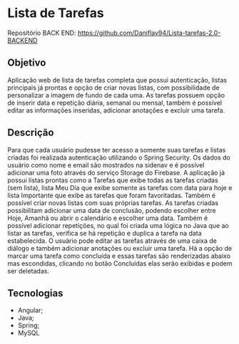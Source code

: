 # Lista de Tarefas

Repositório BACK END: https://github.com/Daniflav94/Lista-tarefas-2.0-BACKEND

## Objetivo

Aplicação web de lista de tarefas completa que possui autenticação, listas principais já prontas e opção de criar novas listas, com possibilidade de personalizar a imagem de fundo de cada uma. As tarefas possuem opção de inserir data e repetição diária, semanal ou mensal, também é possível editar as informações inseridas, adicionar anotações e excluir uma tarefa.

## Descrição

Para que cada usuário pudesse ter acesso a somente suas tarefas e listas criadas foi realizada autenticação utilizando o Spring Security. Os dados do usuário como nome e email são mostrados na sidenav e é possível adicionar uma foto através do serviço Storage do Firebase. A aplicação já possui listas prontas como a Tarefas que exibe todas as tarefas criadas (sem lista), lista Meu Dia que exibe somente as tarefas com data para hoje e lista Importante que exibe as tarefas que foram favoritadas. Também é possível criar novas listas com suas próprias tarefas. As tarefas criadas possibilitam adicionar uma data de conclusão, podendo escolher entre Hoje, Amanhã ou abrir o calendário e escolher uma data. Também é possível adicionar repetições, no qual foi criada uma lógica no Java que ao listar as tarefas, verifica se há repetição e duplica a tarefa na data estabelecida. O usuário pode editar as tarefas através de uma caixa de diálogo e também adicionar anotações ou excluir uma tarefa. Há a opção de marcar uma tarefa como concluída e essas tarefas são renderizadas abaixo mas escondidas, clicando no botão Concluídas elas serão exibidas e podem ser deletadas.

## Tecnologias

- Angular;
- Java;
- Spring;
- MySQL

